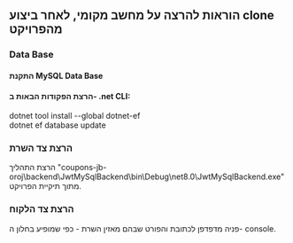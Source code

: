 ## הוראות להרצה על מחשב מקומי, לאחר ביצוע clone מהפרויקט

### Data Base
#### התקנת MySQL Data Base 
#### הרצת הפקודות הבאות ב- .net CLI:
dotnet tool install --global dotnet-ef\
dotnet ef database update

### הרצת צד השרת
הרצת התהליך "coupons-jb-oroj\backend\JwtMySqlBackend\bin\Debug\net8.0\JwtMySqlBackend.exe" מתוך תיקיית הפרויקט.
### הרצת צד הלקוח
פניה מדפדפן לכתובת והפורט שבהם מאזין השרת - כפי שמופיע בחלון ה- console.
